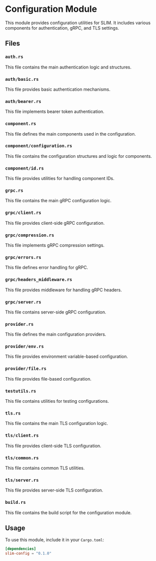 # Configuration Module

This module provides configuration utilities for SLIM. It includes
various components for authentication, gRPC, and TLS settings.

## Files

### `auth.rs`

This file contains the main authentication logic and structures.

### `auth/basic.rs`

This file provides basic authentication mechanisms.

### `auth/bearer.rs`

This file implements bearer token authentication.

### `component.rs`

This file defines the main components used in the configuration.

### `component/configuration.rs`

This file contains the configuration structures and logic for components.

### `component/id.rs`

This file provides utilities for handling component IDs.

### `grpc.rs`

This file contains the main gRPC configuration logic.

### `grpc/client.rs`

This file provides client-side gRPC configuration.

### `grpc/compression.rs`

This file implements gRPC compression settings.

### `grpc/errors.rs`

This file defines error handling for gRPC.

### `grpc/headers_middleware.rs`

This file provides middleware for handling gRPC headers.

### `grpc/server.rs`

This file contains server-side gRPC configuration.

### `provider.rs`

This file defines the main configuration providers.

### `provider/env.rs`

This file provides environment variable-based configuration.

### `provider/file.rs`

This file provides file-based configuration.

### `testutils.rs`

This file contains utilities for testing configurations.

### `tls.rs`

This file contains the main TLS configuration logic.

### `tls/client.rs`

This file provides client-side TLS configuration.

### `tls/common.rs`

This file contains common TLS utilities.

### `tls/server.rs`

This file provides server-side TLS configuration.

### `build.rs`

This file contains the build script for the configuration module.

## Usage

To use this module, include it in your `Cargo.toml`:

```toml
[dependencies]
slim-config = "0.1.0"
```
